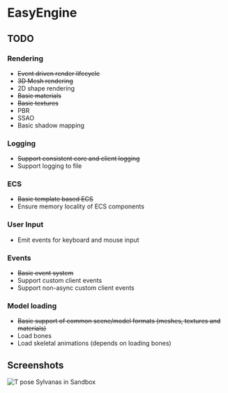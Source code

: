 # EasyEngine

## TODO
### Rendering
- ~~Event driven render lifecycle~~
- ~~3D Mesh rendering~~
- 2D shape rendering
- ~~Basic materials~~
- ~~Basic textures~~
- PBR
- SSAO
- Basic shadow mapping

### Logging
- ~~Support consistent core and client logging~~
- Support logging to file

### ECS
- ~~Basic template based ECS~~
- Ensure memory locality of ECS components

### User Input
- Emit events for keyboard and mouse input

### Events
- ~~Basic event system~~
- Support custom client events
- Support non-async custom client events

### Model loading
- ~~Basic support of common scene/model formats (meshes, textures and materials)~~
- Load bones
- Load skeletal animations (depends on loading bones)

## Screenshots
![T pose Sylvanas in Sandbox](https://i.gyazo.com/099dffaae68593493f87ec96fb6ff77c.png "T pose Sylvanas in Sandbox")
